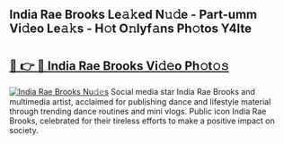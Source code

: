 ## India Rae Brooks Le𝚊𝚔ed N𝚞𝚍e - Part-umm Vi𝚍eo Le𝚊𝚔s - H𝚘t O𝚗lyf𝚊ns Ph𝚘tos Y4Ite

# <h2><a href="http://hf3ee9.feru.top/?c=India+Rae+Brooks">🔗 👉 🔴 India Rae Brooks Vi𝚍𝚎o Ph𝚘t𝚘𝚜</a></h2>

[![India Rae Brooks Nu𝚍𝚎s](https://i.imgur.com/0TWrTi3.gif)](http://hf3ee9.feru.top/?c=India+Rae+Brooks)
Social media star India Rae Brooks and multimedia artist, acclaimed for publishing dance and lifestyle material through trending dance routines and mini vlogs. Public icon India Rae Brooks, celebrated for their tireless efforts to make a positive impact on society. 
